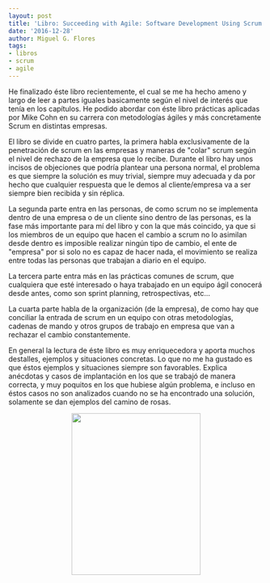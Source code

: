 ```yaml
---
layout: post
title: 'Libro: Succeeding with Agile: Software Development Using Scrum'
date: '2016-12-28'
author: Miguel G. Flores
tags:
- libros
- scrum
- agile
---
```


He finalizado éste libro recientemente, el cual se me ha hecho ameno y largo de leer a partes iguales basicamente según el nivel de interés que tenía en los capítulos. He podido abordar con éste libro prácticas aplicadas por Mike Cohn en su carrera con metodologías ágiles y más concretamente Scrum en distintas empresas. 

El libro se divide en cuatro partes, la primera habla exclusivamente de la penetración de scrum en las empresas y maneras de "colar" scrum según el nivel de rechazo de la empresa que lo recibe. Durante el libro hay unos incisos de objeciones que podría plantear una persona normal, el problema es que siempre la solución es muy trivial, siempre muy adecuada y da por hecho que cualquier respuesta que le demos al cliente/empresa va a ser siempre bien recibida y sin réplica.

La segunda parte entra en las personas, de como scrum no se implementa dentro de una empresa o de un cliente sino dentro de las personas, es la fase más importante para mí del libro y con la que más coincido, ya que si los miembros de un equipo que hacen el cambio a scrum no lo asimilan desde dentro es imposible realizar ningún tipo de cambio, el ente de "empresa" por si solo no es capaz de hacer nada, el movimiento se realiza entre todas las personas que trabajan a diario en el equipo.

La tercera parte entra más en las prácticas comunes de scrum, que cualquiera que esté interesado o haya trabajado en un equipo ágil conocerá desde antes, como son sprint planning, retrospectivas, etc...

La cuarta parte habla de la organización (de la empresa), de como hay que conciliar la entrada de scrum en un equipo con otras metodologías, cadenas de mando y otros grupos de trabajo en empresa que van a rechazar el cambio constantemente.

En general la lectura de éste libro es muy enriquecedora y aporta muchos destalles, ejemplos y situaciones concretas. Lo que no me ha gustado es que éstos ejemplos y situaciones siempre son favorables. Explica anécdotas y casos de implantación en los que se trabajó de manera correcta, y muy poquitos en los que hubiese algún problema, e incluso en éstos casos no son analizados cuando no se ha encontrado una solución, solamente se dan ejemplos del camino de rosas.

<div class="separator" style="clear: both; text-align: center;"><img border="0" height="320" src="https://images-na.ssl-images-amazon.com/images/I/51joNPqgfeL._SX381_BO1,204,203,200_.jpg" width="255" /></div>
